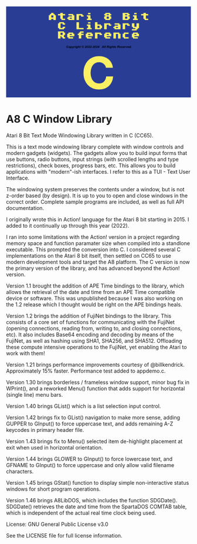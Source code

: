 ![image info](./A8CLibRefBanner.png)

# A8 C Window Library
Atari 8 Bit Text Mode Windowing Library written in C (CC65).

This is a text mode windowing library complete with window controls and modern gadgets (widgets).  The gadgets allow you to build input forms that use buttons, radio buttons, input strings (with scrolled lengths and type restrictions), check boxes, progress bars, etc.  This allows you to build applications with "modern"-ish interfaces.  I refer to this as a TUI - Text User Interface.  

The windowing system preserves the contents under a window, but is not z-order based (by design).  It is up to you to open and close windows in the correct order.  Complete sample programs are included, as well as full API documentation.

I originally wrote this in Action! language for the Atari 8 bit starting in 2015.  I added to it continually up through this year (2022).

I ran into some limitations with the Action! version in a project regarding memory space and function paramater size when compiled into a standlone executable.  This prompted the conversion into C.   I considered several C implementations on the Atari 8 bit itself, then settled on CC65 to use modern development tools and target the A8 platform.  The C version is now the primary version of the library, and has advanced beyond the Action! version.

Version 1.1 brought the addition of APE Time bindings to the library, which allows the retrieval of the date and time from an APE Time compatible device or software.  This was unpublished because I was also working on the 1.2 release which I thought would be right on the APE bindings heals.  

Version 1.2 brings the addition of FujiNet bindings to the library.  This consists of a core set of functions for communicating with the FujiNet (opening connections, reading from, writing to, and closing connections, etc).  It also includes Base64 encoding and decoding by means of the FujiNet, as well as hashing using SHA1, SHA256, and SHA512.  Offloading these compute intensive operations to the FujiNet, yet enabling the Atari to work with them!

Version 1.21 brings performance improvements courtesy of @billkendrick.  Approximately 15% faster.  Performance test added to appdemo.c.

Version 1.30 brings borderless / frameless window support, minor bug fix in WPrint(), and a reworked Menu() function that adds support for horizontal (single line) menu bars.

Version 1.40 brings GList() which is a list selection input control.

Version 1.42 brings fix to GList() navigation to make more sense, adding GUPPER to GInput() to force uppercase text, and adds remaining A-Z keycodes in primary header file.

Version 1.43 brings fix to Menu() selected item de-highlight placement at exit when used in horizontal orientation.

Version 1.44 brings GLOWER to GInput() to force lowercase text, and GFNAME to GInput() to force uppercase and only allow valid filename characters.

Version 1.45 brings GStat() function to display simple non-interactive status windows for short program operations.

Version 1.46 brings A8LibDOS, which includes the function SDGDate().  SDGDate() retrieves the date and time from the SpartaDOS COMTAB table, which is independent of the actual real time clock being used.

License: GNU General Public License v3.0

See the LICENSE file for full license information.
